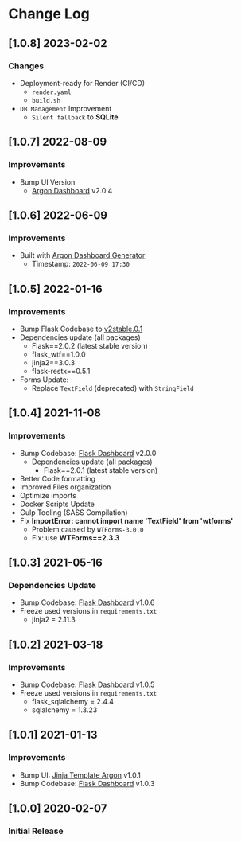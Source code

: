 # Change Log

## [1.0.8] 2023-02-02
### Changes

- Deployment-ready for Render (CI/CD)
  - `render.yaml`
  - `build.sh`
- `DB Management` Improvement
  - `Silent fallback` to **SQLite**

## [1.0.7] 2022-08-09
### Improvements

- Bump UI Version
  - [Argon Dashboard](https://www.creative-tim.com/product/argon-dashboard?AFFILIATE=128200) v2.0.4

## [1.0.6] 2022-06-09
### Improvements

- Built with [Argon Dashboard Generator](https://appseed.us/generator/argon-dashboard/)
  - Timestamp: `2022-06-09 17:30`

## [1.0.5] 2022-01-16
### Improvements

- Bump Flask Codebase to [v2stable.0.1](https://github.com/app-generator/boilerplate-code-flask-dashboard/releases)
- Dependencies update (all packages) 
  - Flask==2.0.2 (latest stable version)
  - flask_wtf==1.0.0
  - jinja2==3.0.3
  - flask-restx==0.5.1
- Forms Update:
  - Replace `TextField` (deprecated) with `StringField`

## [1.0.4] 2021-11-08
### Improvements

- Bump Codebase: [Flask Dashboard](https://github.com/app-generator/boilerplate-code-flask-dashboard) v2.0.0
  - Dependencies update (all packages) 
    - Flask==2.0.1 (latest stable version)
- Better Code formatting
- Improved Files organization
- Optimize imports
- Docker Scripts Update
- Gulp Tooling  (SASS Compilation)
- Fix **ImportError: cannot import name 'TextField' from 'wtforms'**
  - Problem caused by `WTForms-3.0.0`
  - Fix: use **WTForms==2.3.3**
  
## [1.0.3] 2021-05-16
### Dependencies Update

- Bump Codebase: [Flask Dashboard](https://github.com/app-generator/boilerplate-code-flask-dashboard) v1.0.6
- Freeze used versions in `requirements.txt`
    - jinja2 = 2.11.3

## [1.0.2] 2021-03-18
### Improvements

- Bump Codebase: [Flask Dashboard](https://github.com/app-generator/boilerplate-code-flask-dashboard) v1.0.5
- Freeze used versions in `requirements.txt`
    - flask_sqlalchemy = 2.4.4
    - sqlalchemy = 1.3.23

## [1.0.1] 2021-01-13
### Improvements 

- Bump UI: [Jinja Template Argon](https://github.com/app-generator/jinja-argon-dashboard) v1.0.1
- Bump Codebase: [Flask Dashboard](https://github.com/app-generator/boilerplate-code-flask-dashboard) v1.0.3

## [1.0.0] 2020-02-07
### Initial Release
